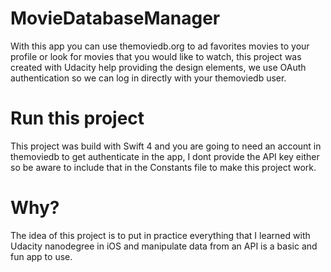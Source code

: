 # MovieDatabaseManager

With this app you can use themoviedb.org to ad favorites movies to your profile or look for movies that you would like to watch, 
this project was created with Udacity help providing the design elements, we use OAuth authentication so we can log in directly with your
themoviedb user.

# Run this project

This project was build with Swift 4 and you are going to need an account in themoviedb to get authenticate in the app, I dont provide the
API key either so be aware to include that in the Constants file to make this project work. 

# Why?

The idea of this project is to put in practice everything that I learned with Udacity nanodegree in iOS and manipulate data from an API
is a basic and fun app to use. 
